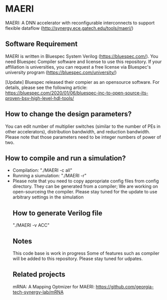# MAERI
MAERI: A DNN accelerator with reconfigurable interconnects to support flexible dataflow (http://synergy.ece.gatech.edu/tools/maeri/)

## Software Requirement
MAERI is written in Bluespec System Verilog (https://bluespec.com/). You need Bluespec Compiler software and license to use this repository. If your affiliation is universities, you can request a free license via Bluespec's university program (https://bluespec.com/university/)

[Update] Bluespec released their compier as an opensource software. For details, please see the following article: https://bluespec.com/2020/01/06/bluespec-inc-to-open-source-its-proven-bsv-high-level-hdl-tools/

## How to change the design parameters?
You can edit number of multiplier switches (similar to the number of PEs in other accelerators), distribution bandwidth, and reduction bandwidth. Please note that those parameters need to be integer numbers of power of two.

## How to compile and run a simulation?
<ul>
  <li> Compilation: "./MAERI -c all" 
  <li> Running a siumulation: "./MAERI -r"
  <li> Please note that you need to copy appropriate config files from config directory. They can be generated from a compiler; We are working on open-sourceing the compiler. Please stay tuned for the update to use arbitrary settings in the simulation

## How to generate Verilog file
"./MAERI -v ACC"

## Notes
This code base is work in progress Some of features such as compiler will be added to this repository. Please stay tuned for udpates.

## Related projects
mRNA: A Mapping Optmizer for MAERI: https://github.com/georgia-tech-synergy-lab/mRNA
